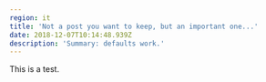 ```yaml
---
region: it
title: 'Not a post you want to keep, but an important one...'
date: 2018-12-07T10:14:48.939Z
description: 'Summary: defaults work.'
---
```

This is a test.
